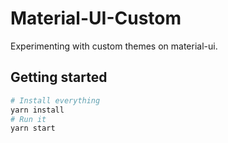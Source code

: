 # Material-UI-Custom

Experimenting with custom themes on material-ui.

## Getting started

```bash
# Install everything
yarn install
# Run it
yarn start
```

